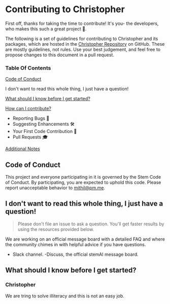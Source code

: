 # Contributing to Christopher

First off, thanks for taking the time to contribute! It's you- the developers, who makes this such a great project 🙏.

The following is a set of guidelines for contributing to Christopher and its packages, which are hosted in the [Christopher Repository](https://github.com/stemAI/Christopher) on GitHub. These are mostly guidelines, not rules. Use your best judgement, and feel free to propose changes to this document in a pull request.

### Table Of Contents

[Code of Conduct]()

I don't want to read this whole thing, I just have a question!

[What should I know before I get started?]()

[How can I contribute?]()
- Reporting Bugs 👾
- Suggesting Enhancements 🛠
- Your First Code Contribution :baby:
- Pull Requests :mortar_board:

[Additional Notes]()

## Code of Conduct

This project and everyone participating in it is governed by the Stem Code of Conduct. By participating, you are expected to uphold this code. Please report unacceptable behavior to [mithil@pm.me]().

## I don't want to read this whole thing, I just have a question!

> Please don't file an issue to ask a question. You'll get faster results by using the resources provided below.

We are working on an official message board with a detailed FAQ and where the community chimes in with helpful advice if you have questions.
- Slack channel.
-Discuss, the official stemAI message board.

## What should I know before I get started?

### Christopher
We are tring to solve illiteracy and this is not an easy job. 